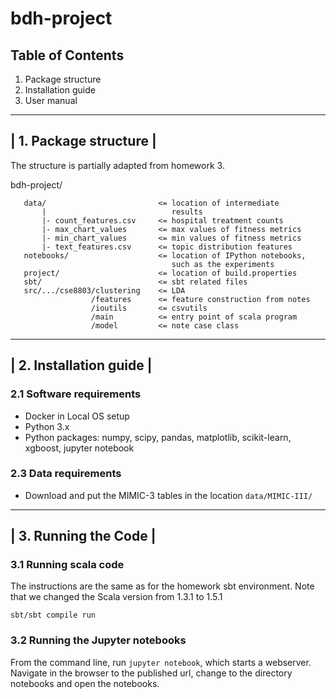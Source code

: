 # bdh-project


## Table of Contents

1. Package structure
2. Installation guide
3. User manual

----------------------------
|   1. Package structure   |
----------------------------
The structure is partially adapted from homework 3.

bdh-project/
```
   data/                         <= location of intermediate 
       |                            results
       |- count_features.csv     <= hospital treatment counts
       |- max_chart_values       <= max values of fitness metrics
       |- min_chart_values       <= min values of fitness metrics
       |- text_features.csv      <= topic distribution features
   notebooks/                    <= location of IPython notebooks,
                                    such as the experiments
   project/                      <= location of build.properties
   sbt/                          <= sbt related files
   src/.../cse8803/clustering    <= LDA
                  /features      <= feature construction from notes
                  /ioutils       <= csvutils
                  /main          <= entry point of scala program
                  /model         <= note case class
```
-----------------------------
|   2. Installation guide   |
-----------------------------
### 2.1 Software requirements
- Docker in Local OS setup
- Python 3.x
- Python packages: numpy, scipy, pandas, matplotlib, scikit-learn, 
xgboost, jupyter notebook

### 2.3 Data requirements
- Download and put the MIMIC-3 tables in the location `data/MIMIC-III/`

---------------------------
|   3. Running the Code   |
---------------------------
### 3.1 Running scala code
The instructions are the same as for the homework sbt environment. 
Note that we changed the Scala version from 1.3.1 to 1.5.1

`sbt/sbt compile run`

### 3.2 Running the Jupyter notebooks
From the command line, run `jupyter notebook`, which starts a webserver.
Navigate in the browser to the published url, change to the directory
notebooks and open the notebooks.
